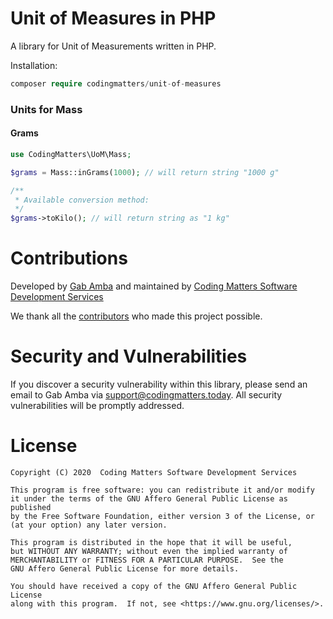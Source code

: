 # Unit of Measures in PHP
A library for Unit of Measurements written in PHP.

Installation:
```php
composer require codingmatters/unit-of-measures
```

### Units for Mass
#### Grams
```php
use CodingMatters\UoM\Mass;

$grams = Mass::inGrams(1000); // will return string "1000 g"

/**
 * Available conversion method:
 */
$grams->toKilo(); // will return string as "1 kg"
```
# Contributions
Developed by [Gab Amba](https://github.com/gabbydgab) and maintained by [Coding Matters Software Development Services](https://codingmatters.today)

We thank all the [contributors](https://github.com/CodingMatters/community-crisis-response-and-monitoring-system/graphs/contributors) who made this project possible.

# Security and Vulnerabilities
If you discover a security vulnerability within this library, please send an email to Gab Amba via [support@codingmatters.today](mailto:support@codingmatters.today). All security vulnerabilities will be promptly addressed. 

# License
    Copyright (C) 2020  Coding Matters Software Development Services

    This program is free software: you can redistribute it and/or modify
    it under the terms of the GNU Affero General Public License as published
    by the Free Software Foundation, either version 3 of the License, or
    (at your option) any later version.

    This program is distributed in the hope that it will be useful,
    but WITHOUT ANY WARRANTY; without even the implied warranty of
    MERCHANTABILITY or FITNESS FOR A PARTICULAR PURPOSE.  See the
    GNU Affero General Public License for more details.

    You should have received a copy of the GNU Affero General Public License
    along with this program.  If not, see <https://www.gnu.org/licenses/>.